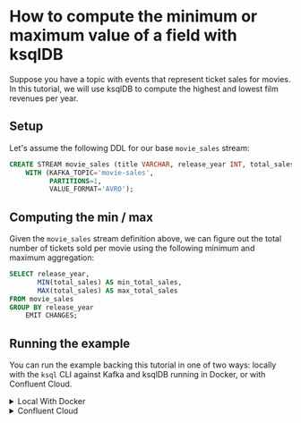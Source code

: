 <!-- title: How to compute the minimum or maximum value of a field with ksqlDB -->
<!-- description: In this tutorial, learn how to compute the minimum or maximum value of a field with ksqlDB, with step-by-step instructions and supporting code. -->

# How to compute the minimum or maximum value of a field with ksqlDB

Suppose you have a topic with events that represent ticket sales for movies. In this tutorial, we will use ksqlDB to
compute the highest and lowest film revenues per year.

## Setup

Let's assume the following DDL for our base `movie_sales` stream:


```sql
CREATE STREAM movie_sales (title VARCHAR, release_year INT, total_sales BIGINT)
    WITH (KAFKA_TOPIC='movie-sales',
          PARTITIONS=1,
          VALUE_FORMAT='AVRO');
```

## Computing the min / max

Given the `movie_sales` stream definition above, we can figure out the total number of tickets sold per movie using
the following minimum and maximum aggregation:

```sql
SELECT release_year,
       MIN(total_sales) AS min_total_sales,
       MAX(total_sales) AS max_total_sales
FROM movie_sales
GROUP BY release_year
    EMIT CHANGES;
```

## Running the example

You can run the example backing this tutorial in one of two ways: locally with the `ksql` CLI against Kafka and ksqlDB running in Docker, or with Confluent Cloud.

<details>
  <summary>Local With Docker</summary>

  ### Prerequisites

  * Docker running via [Docker Desktop](https://docs.docker.com/desktop/) or [Docker Engine](https://docs.docker.com/engine/install/)
  * [Docker Compose](https://docs.docker.com/compose/install/). Ensure that the command `docker compose version` succeeds.

  ### Run the commands

  Clone the `confluentinc/tutorials` GitHub repository (if you haven't already) and navigate to the `tutorials` directory:

  ```shell
  git clone git@github.com:confluentinc/tutorials.git
  cd tutorials
  ```

  Start ksqlDB and Kafka:

  ```shell
  docker compose -f ./docker/docker-compose-ksqldb.yml up -d
  ```

  Next, open the ksqlDB CLI:

  ```shell
  docker exec -it ksqldb-cli ksql http://ksqldb-server:8088
  ```

  Run the following SQL statements to create the `movie_sales` stream backed by Kafka running in Docker and populate it with
  test data.

  ```sql
  CREATE STREAM movie_sales (title VARCHAR, release_year INT, total_sales BIGINT)
      WITH (KAFKA_TOPIC='movie-sales',
            PARTITIONS=1,
            VALUE_FORMAT='AVRO');
  ```

  ```sql
  INSERT INTO movie_sales (title, release_year, total_sales) VALUES ('Twisters', 2024, 369712130);
  INSERT INTO movie_sales (title, release_year, total_sales) VALUES ('Deadpool & Wolverine', 2024, 1318259708);
  INSERT INTO movie_sales (title, release_year, total_sales) VALUES ('Oppenheimer', 2023, 975579184);
  INSERT INTO movie_sales (title, release_year, total_sales) VALUES ('Barbie', 2023, 1445638421);
  INSERT INTO movie_sales (title, release_year, total_sales) VALUES ('Avatar: The Way of Water', 2022, 2320250281);
  INSERT INTO movie_sales (title, release_year, total_sales) VALUES ('Jurassic World Dominion', 2022, 1001978080);
  ```

  Finally, run the aggregating min / max query. Note that we first tell ksqlDB to consume from the beginning of the stream, and we also configure the query to use caching so that we only get a single output record per key ().

  ```sql
  SET 'auto.offset.reset'='earliest';
  SET 'ksql.streams.cache.max.bytes.buffering' = '10000000';

  SELECT release_year, 
         MIN(total_sales) AS min_total_sales, 
         MAX(total_sales) AS max_total_sales 
  FROM movie_sales
  GROUP BY release_year
  EMIT CHANGES;
  ```

  The query output should look like this:

  ```plaintext
  +--------------------------+--------------------------+--------------------------+
  |RELEASE_YEAR              |MIN_TOTAL_SALES           |MAX_TOTAL_SALES           |
  +--------------------------+--------------------------+--------------------------+
  |2024                      |369712130                 |1318259708                |
  |2023                      |975579184                 |1445638421                |
  |2022                      |1001978080                |2320250281                |
  +--------------------------+--------------------------+--------------------------+
  ```

  When you are finished, exit the ksqlDB CLI by entering `CTRL-D` and clean up the containers used for this tutorial by running:

  ```shell
  docker compose -f ./docker/docker-compose-ksqldb.yml down
  ```

</details>

<details>
  <summary>Confluent Cloud</summary>

  ### Prerequisites

  * A [Confluent Cloud](https://confluent.cloud/signup) account
  * The [Confluent CLI](https://docs.confluent.io/confluent-cli/current/install.html) installed on your machine

  ### Create Confluent Cloud resources

  Login to your Confluent Cloud account:

  ```shell
  confluent login --prompt --save
  ```

  Install a CLI plugin that will streamline the creation of resources in Confluent Cloud:

  ```shell
  confluent plugin install confluent-cloud_kickstart
  ```

  Run the following command to create a Confluent Cloud environment and Kafka cluster. This will create 
  resources in AWS region `us-west-2` by default, but you may override these choices by passing the `--cloud` argument with
  a value of `aws`, `gcp`, or `azure`, and the `--region` argument that is one of the cloud provider's supported regions,
  which you can list by running `confluent kafka region list --cloud <CLOUD PROVIDER>`
  
  ```shell
  confluent cloud-kickstart --name ksqldb-tutorial \
    --environment-name ksqldb-tutorial \
    --output-format stdout
  ```

  Now, create a ksqlDB cluster by first getting your user ID of the form `u-123456` when you run this command:

  ```shell
  confluent iam user list
  ```

  And then create a ksqlDB cluster called `ksqldb-tutorial` with access linked to your user account:

  ```shell
  confluent ksql cluster create ksqldb-tutorial \
    --credential-identity <USER ID>
  ```

  ### Run the commands

  Login to the [Confluent Cloud Console](https://confluent.cloud/). Select `Environments` in the lefthand navigation,
  and then click the `ksqldb-tutorial` environment tile. Click the `ksqldb-tutorial` Kafka cluster tile, and then
  select `ksqlDB` in the lefthand navigation.

  The cluster may take a few minutes to be provisioned. Once its status is `Up`, click the cluster name and scroll down to the editor.

  In the query properties section at the bottom, change the value for `auto.offset.reset` to `Earliest` so that ksqlDB 
  will consume from the beginning of the stream we create. Then click `Add another field` and add a property
  `cache.max.bytes.buffering` with value `10000000`. This configures the aggregation to use caching so that we only get
  a single output record per key (release year).

  Enter the following statements in the editor and click `Run query`. This creates the `movie_sales` stream and
  populates it with test data.

  ```sql
  CREATE STREAM movie_sales (title VARCHAR, release_year INT, total_sales BIGINT)
      WITH (KAFKA_TOPIC='movie-sales',
            PARTITIONS=1,
            VALUE_FORMAT='AVRO');

  INSERT INTO movie_sales (title, release_year, total_sales) VALUES ('Twisters', 2024, 369712130);
  INSERT INTO movie_sales (title, release_year, total_sales) VALUES ('Deadpool & Wolverine', 2024, 1318259708);
  INSERT INTO movie_sales (title, release_year, total_sales) VALUES ('Oppenheimer', 2023, 975579184);
  INSERT INTO movie_sales (title, release_year, total_sales) VALUES ('Barbie', 2023, 1445638421);
  INSERT INTO movie_sales (title, release_year, total_sales) VALUES ('Avatar: The Way of Water', 2022, 2320250281);
  INSERT INTO movie_sales (title, release_year, total_sales) VALUES ('Jurassic World Dominion', 2022, 1001978080);
  ```

  Now paste the aggregating min / max query in the editor and click `Run query`:

  ```sql
  SELECT release_year, 
         MIN(total_sales) AS min_total_sales, 
         MAX(total_sales) AS max_total_sales 
  FROM movie_sales
  GROUP BY release_year
  EMIT CHANGES;
  ```

  The query output should look like this (order may vary):

  ```plaintext
  +--------------------------+--------------------------+--------------------------+
  |RELEASE_YEAR              |MIN_TOTAL_SALES           |MAX_TOTAL_SALES           |
  +--------------------------+--------------------------+--------------------------+
  |2024                      |369712130                 |1318259708                |
  |2023                      |975579184                 |1445638421                |
  |2022                      |1001978080                |2320250281                |
  +--------------------------+--------------------------+--------------------------+
  ```

  ### Clean up

  When you are finished, delete the `ksqldb-tutorial` environment by first getting the environment ID of the form 
  `env-123456` corresponding to it:

  ```shell
  confluent environment list
  ```

  Delete the environment, including all resources created for this tutorial:

  ```shell
  confluent environment delete <ENVIRONMENT ID>
  ```

</details>
